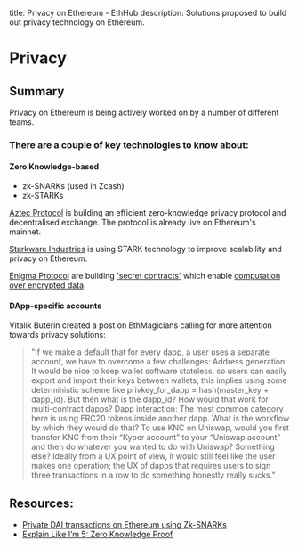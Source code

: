 title: Privacy on Ethereum - EthHub
description: Solutions proposed to build out privacy technology on Ethereum.

# Privacy

## Summary

Privacy on Ethereum is being actively worked on by a number of different teams.

### There are a couple of key technologies to know about:

#### Zero Knowledge-based
  * zk-SNARKs \(used in Zcash\) 
  * zk-STARKs

[Aztec Protocol](../built-on-ethereum/infrastructure/aztec-protocol.md) is building an efficient zero-knowledge privacy protocol and decentralised exchange. The protocol is already live on Ethereum's mainnet.

[Starkware Industries](https://www.starkware.co/) is using STARK technology to improve scalability and privacy on Ethereum.

[Enigma Protocol](https://blog.enigma.co/welcome-to-enigma-start-here-e65c8c9125ef) are building ['secret contracts'](https://blog.enigma.co/defining-secret-contracts-f40ddee67ef2) which enable [computation over encrypted data](https://blog.enigma.co/computing-over-encrypted-data-d36621458447).



#### DApp-specific accounts

Vitalik Buterin created a post on EthMagicians calling for more attention towards privacy solutions:
> "If we make a default that for every dapp, a user uses a separate account, we have to overcome a few challenges:
Address generation: It would be nice to keep wallet software stateless, so users can easily export and import their keys between wallets; this implies using some deterministic scheme like privkey_for_dapp = hash(master_key + dapp_id). But then what is the dapp_id? How would that work for multi-contract dapps?
Dapp interaction: The most common category here is using ERC20 tokens inside another dapp. What is the workflow by which they would do that? To use KNC on Uniswap, would you first transfer KNC from their “Kyber account” to your “Uniswap account” and then do whatever you wanted to do with Uniswap? Something else? Ideally from a UX point of view, it would still feel like the user makes one operation; the UX of dapps that requires users to sign three transactions in a row to do something honestly really sucks."

## Resources:

* [Private DAI transactions on Ethereum using Zk-SNARKs](https://medium.com/@atvanguard/zkdai-private-dai-transactions-on-ethereum-using-zk-snarks-9e3ef4676e22)
* [Explain Like I’m 5: Zero Knowledge Proof](https://hackernoon.com/eli5-zero-knowledge-proof-78a276db9eff)

